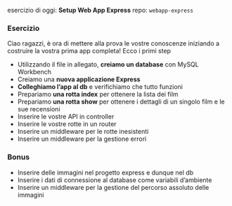 esercizio di oggi: **Setup Web App Express**
repo: `webapp-express`

### Esercizio
Ciao ragazzi, è ora di mettere alla prova le vostre conoscenze iniziando a costruire la vostra prima app completa! Ecco i primi step

- Utilizzando il file in allegato, **creiamo un database** con MySQL Workbench
- Creiamo una **nuova applicazione Express**
- **Colleghiamo l’app al db** e verifichiamo che tutto funzioni
- Prepariamo **una rotta index** per ottenere la lista dei film
- Prepariamo **una rotta show** per ottenere i dettagli di un singolo film e le sue recensioni
- Inserire le vostre API in controller
- Inserire le vostre rotte in un router
- Inserire un middleware per le rotte inesistenti
- Inserire un middleware per la gestione errori

### Bonus
- Inserire delle immagini nel progetto express e dunque nel db
- Inserire i dati di connessione al database come variabili d’ambiente
- Inserire un middleware per la gestione del percorso assoluto delle immagini